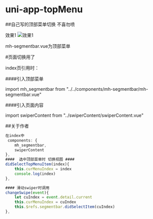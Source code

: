 # uni-app-topMenu

##自己写的顶部菜单切换 不喜勿喷

效果1
![效果1](https://github.com/hwq992689548/uni-app-topMenu/blob/master/1.png?raw=true)

 mh-segmentbar.vue为顶部菜单
 
 #页面切换用了<swiper>
 
 index页引用时：

####引入顶部菜单

import mh_segmentbar from "../../components/mh-segmentbar/mh-segmentbar.vue"

####引入页面内容

import swiperContent from "../swiperContent/swiperContent.vue"  


##关于作者

```javascript
在index中
 components: {
    mh_segmentbar,
    swiperContent
},
####  选中顶部菜单时 切换视图 #### 
didSelectTopMenuItem(index){
    this.curMenuIndex = index
    console.log(index)
},

#### 滑动swiper时调用
changeSwipe(event){
    let cuIndex = event.detail.current
    this.curMenuIndex = cuIndex
    this.$refs.segmentbar.didSelectItem(cuIndex)
},

```



 
